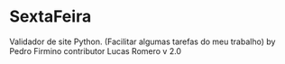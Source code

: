 # SextaFeira
Validador de site Python. (Facilitar algumas tarefas do meu trabalho)
by Pedro Firmino
contributor Lucas Romero
v 2.0

